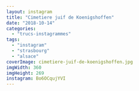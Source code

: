 ```yaml
---
layout: instagram
title: "Cimetiere juif de Koenigshoffen"
date: "2018-10-14"
categories: 
  - "trucs-instagrammes"
tags: 
  - "instagram"
  - "strasbourg"
  - "alsace"
coverImage: cimetiere-juif-de-koenigshoffen.jpg
imgWidth: 360
imgHeight: 269
instagram: Bo6OCqujYVI
---
```

